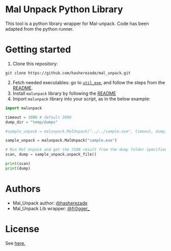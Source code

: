 # Mal Unpack Python Library

This tool is a python library wrapper for Mal-unpack. Code has been adapted from the python runner.

# Getting started

1. Clone this repository:

```console
git clone https://github.com/hasherezade/mal_unpack.git
```
2. Fetch needed executables: go to [`util_exe`](../util_exe), and follow the steps from the [README](../util_exe/README.md).
3. Install `malunpack` library by following the [README](../mal_unpack_lib/malunpack/README.md)
4. Import `malunpack` library into your script, as in the below example:
```python
import malunpack

timeout = 3000 # default 2000
dump_dir = "temp/dumps"

#sample_unpack = malunpack.MalUnpack("../../sample.exe", timeout, dump_dir)

sample_unpack = malunpack.MalUnpack("sample.exe")

# Run Mal Unpack and get the JSON result from the dump folder specified
scan, dump = sample_unpack.unpack_file()

print(scan)
print(dump)
```

# Authors

- Mal_Unpack author: [@hasherezade](https://twitter.com/hasherezade)
- Mal_Unpack Lib wrapper: [@fr0gger_](https://twitter.com/fr0gger_)

# License

See [here.](https://github.com/hasherezade/mal_unpack/blob/master/LICENSE)
